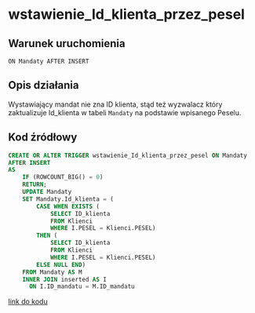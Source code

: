 # wstawienie_Id_klienta_przez_pesel

## Warunek uruchomienia

`ON Mandaty AFTER INSERT`

## Opis działania

Wystawiający mandat nie zna ID klienta, stąd też wyzwalacz który zaktualizuje Id_klienta w tabeli `Mandaty` na podstawie wpisanego Peselu.

## Kod źródłowy

```sql
CREATE OR ALTER TRIGGER wstawienie_Id_klienta_przez_pesel ON Mandaty
AFTER INSERT
AS
    IF (ROWCOUNT_BIG() = 0)
    RETURN;
    UPDATE Mandaty
    SET Mandaty.Id_klienta = (
        CASE WHEN EXISTS (
            SELECT ID_klienta 
            FROM Klienci 
            WHERE I.PESEL = Klienci.PESEL) 
        THEN (
            SELECT ID_klienta 
            FROM Klienci 
            WHERE I.PESEL = Klienci.PESEL) 
        ELSE NULL END)
    FROM Mandaty AS M
    INNER JOIN inserted AS I
      ON I.ID_mandatu = M.ID_mandatu
```

[link do kodu](../../triggers/wstawienie_Id_klienta_przez_pesel.sql)
